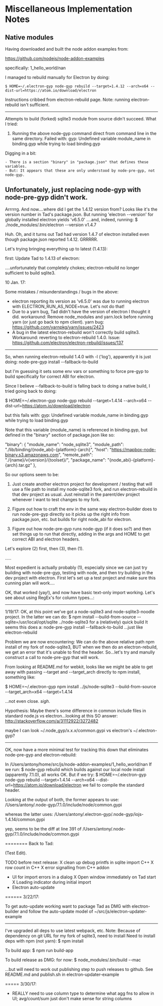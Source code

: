 # Miscellaneous Implementation Notes

## Native modules

Having downloaded and built the node addon examples from:

https://github.com/nodejs/node-addon-examples

specifically: 1_hello_world/nan

I managed to rebuild manually for Electron by doing:

    $ HOME=~/.electron-gyp node-gyp rebuild --target=1.4.12 --arch=x64 --dist-url=https://atom.io/download/electron

Instructions cribbed from electron-rebuild page.
Note: running electron-rebuild isn't sufficient.

------
Attempts to build (forked) sqlite3 module from source didn't succeed.
What I tried:

1. Running the above node-gyp command direct from command line in the same directory.  Failed with:
 gyp: Undefined variable module_name in binding.gyp while trying to load binding.gyp

Digging in a bit:

    - There is a section "binary" in "package.json" that defines these variables.
    - But: It appears that these are only understood by node-pre-gyp, not node-gyp.

Unfortunately, just replacing node-gyp with node-pre-gyp didn't work.
-------


Arrrrrg.  And now....where did I get the 1.4.12 version from?
Looks like it's the version number in Tad's package.json.
But running 'electron --version' for globally installed electron yields
'v6.5.0'
....and, indeed, running:
$  ./node_modules/.bin/electron --version
v1.4.7

Huh.
Oh, and it turns out Tad had version 1.4.7 of electron installed even
though package.json reported 1.4.12.  GRRRRR.

Let's trying bringing everything up to latest (1.4.13):

first:  Update Tad to 1.4.13 of electron:

....unfortunately that completely chokes; electron-rebuild no longer sufficient to build sqlite3.

10 Jan. 17:

Some mistakes / misunderstandings / bugs in the above:

   - electron reporting its version as 'v6.5.0' was due to running
   electron with ELECTRON_RUN_AS_NODE=true. Let's not do that!
   - Due to a yarn bug, Tad didn't have the version of electron I thought it did.  workaround: Remove node_modules and yarn.lock before running
   yarn (or just go back to npm client).
   yarn bug: https://github.com/yarnpkg/yarn/issues/2423
   - A bug in the latest electron-rebuild won't correctly build sqlite3.
   Workaround: reverting to electron-rebuild 1.4.0. Issue: https://github.com/electron/electron-rebuild/issues/137

----
So, when running electron-rebuild 1.4.0 with -l ('log'), apparently it is just doing:
    node-pre-gyp install --fallback-to-build

but I'm guessing it sets some env vars or something to force pre-gyp to build specifically for correct ABI for electron.

Since I believe --fallback-to-build is falling back to doing a native build, I tried going back to doing:

$ HOME=~/.electron-gyp node-gyp rebuild --target=1.4.14 --arch=x64 --dist-url=https://atom.io/download/electron

but this fails with:
gyp: Undefined variable module_name in binding.gyp while trying to load binding.gyp

Note that this variable (module_name) is referenced in binding.gyp, but defined in the "binary" section of package.json like so:

"binary": {
  "module_name": "node_sqlite3",
  "module_path": "./lib/binding/{node_abi}-{platform}-{arch}",
  "host": "https://mapbox-node-binary.s3.amazonaws.com",
  "remote_path": "./{name}/v{version}/{toolset}/",
  "package_name": "{node_abi}-{platform}-{arch}.tar.gz"
},

So our options seem to be:

1. Just create another electron project for development / testing that will use a file path to install my node-sqlite3 fork, and run electron-rebuild in that dev project as usual.  Just reinstall in the parent/dev project whenever I want to test changes to my fork.

2. Figure out how to craft the env in the same way electron-builder does to run node-pre-gyp directly so it picks up the right info from package.json, etc. but builds for right node_abi for electron.

3. Figure out how node-pre-gyp runs node-gyp (if it does so?) and then set things up to run that directly, adding in the args and HOME to get correct ABI and electron headers.

Let's explore (2) first, then (3), then (1).

.....

Most expedient is actually probably (1), especially since we can just try building with node-pre-gyp, testing with node, and then try building
in the dev project with electron.
First let's set up a test project and make sure this cunning plan will work....

OK, that worked (yay!), and now have basic text-only import working.
Let's see about using RegEx's for column types...:

------
1/19/17:
OK, at this point we've got a node-sqlite3 and node-sqlite3-noodle project.
In the latter we can do:
$ npm install --build-from-source --sqlite=/usr/local/opt/sqlite ../node-sqlite3
for a (relatively) quick build
It seems this does a:
    node-pre-gyp install --fallback-to-build
...just like electron-rebuild

Problem we are now encountering:
We can do the above relative path npm install of my fork of node-sqlite3, BUT when we then do an electron-rebuild, we get an error that it's unable to find the <regex> header.
So...let's try and manully construct a call to node-pre-gyp that will work.

From looking at README.md for webkit, looks like we might be able to get away with passing --target and --target_arch directly to npm install, something like:

$ HOME=~/.electron-gyp npm install ../js/node-sqlite3 --build-from-source --target_arch=x64 --target=1.4.14

...not even close. *sigh*.

Hypothesis:  Maybe there's some difference in common include files in standard node.js vs
electron...looking at this SO answer:
http://stackoverflow.com/a/31112922/3272482

maybe I can look ~/.node_gyp/x.x.x/common.gypi vs electron's ~/.electron-gyp?

----
OK, now have a more minimal test for tracking this down that eliminates node-pre-gyp and electron-rebuild:

In /Users/antony/home/src/js/node-addon-examples/1_hello_world/nan
If we run:
$ node-gyp rebuild
which builds against our local node install (apparently 7.1.0), all works OK.
But if we try:
$ HOME=~/.electron-gyp node-gyp rebuild --target=1.4.14 --arch=x64 --dist-url=https://atom.io/download/electron
we fail to compile the standard <regex> header.

Looking at the output of both, the former appears to use:
/Users/antony/.node-gyp/7.1.0/include/node/common.gypi

whereas the latter uses:
/Users/antony/.electron-gyp/.node-gyp/iojs-1.4.14/common.gypi

yep, seems to be the diff at line 391 of /Users/antony/.node-gyp/7.1.0/include/node/common.gypi

========
Back to Tad:

(Test Edit).

TODO before next release:
  X clean up debug printfs in sqlite import C++
  X row count in C++
  X error signalling from C++ addon
  - UI for import errors in a dialog
  X Open window immediately on Tad start
  X Loading indicator during initial import
  - Electron auto-update

======
3/22/17:

To get auto-update working want to package Tad as DMG with electron-builder and follow the auto-update model of ~/src/js/electron-updater-example

---
I've upgraded all deps to use latest webpack, etc.
Note:
Because of dependency on git URL for my fork of sqlite3, need to install
Need to install deps with npm (not yarn):
$ npm install

To build app:
$ npm run build-app

To build release as DMG:
for now:
$ node_modules/.bin/build --mac

...but will need to work out publishing step to push releases to github.
  See README.md and publish.sh in electron-updater-example

=====
3/30/17:
  - REALLY need to use column type to determine what agg fns to allow in UI;
    avg/count/sum just don't make sense for string columns
